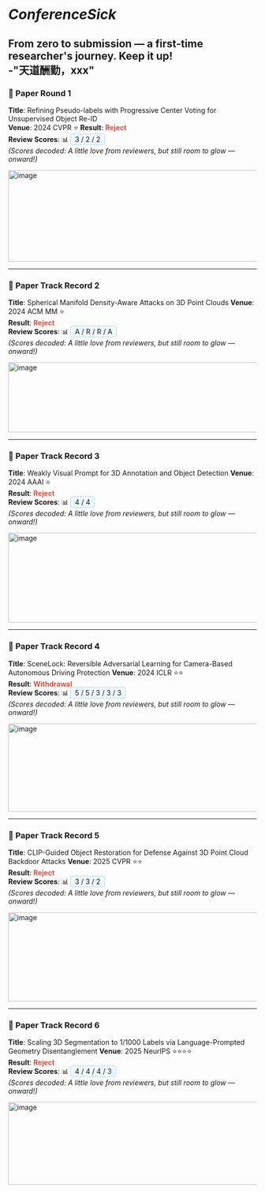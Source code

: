 # **_ConferenceSick_**  
From zero to submission — a first-time researcher's journey. Keep it up!  
-"天道酬勤，xxx"
---

### 📝 Paper Round 1  
**Title**: Refining Pseudo-labels with Progressive Center Voting for Unsupervised Object Re-ID  
**Venue**: 2024 CVPR ⭐
**Result**: <span style="color: #e74c3c; font-weight: bold;">Reject</span>  
**Review Scores**: 📊 <span style="background-color: #f0f8ff; padding: 2px 8px; border-radius: 4px; border: 1px dashed #87ceeb;">3 / 2 / 2</span>  
*(Scores decoded: A little love from reviewers, but still room to glow — onward!)*

<img width="1168" height="186" alt="image" src="https://github.com/user-attachments/assets/df04f50a-c940-46d4-b484-a58eb4d3323e" />

---

### 📝 Paper Track Record 2  
**Title**: Spherical Manifold Density-Aware Attacks on 3D Point Clouds
**Venue**: 2024 ACM MM ⭐  
**Result**: <span style="color: #e74c3c; font-weight: bold;">Reject</span>  
**Review Scores**: 📊 <span style="background-color: #f0f8ff; padding: 2px 8px; border-radius: 4px; border: 1px dashed #87ceeb;">A / R / R / A</span>  
*(Scores decoded: A little love from reviewers, but still room to glow — onward!)*

<img width="1172" height="142" alt="image" src="https://github.com/user-attachments/assets/30bdb670-4a66-451a-a17b-6f34ee0024cb" />

---

### 📝 Paper Track Record 3  
**Title**: Weakly Visual Prompt for 3D Annotation and Object Detection
**Venue**: 2024 AAAI ⭐  
**Result**: <span style="color: #e74c3c; font-weight: bold;">Reject</span>  
**Review Scores**: 📊 <span style="background-color: #f0f8ff; padding: 2px 8px; border-radius: 4px; border: 1px dashed #87ceeb;">4 / 4</span>  
*(Scores decoded: A little love from reviewers, but still room to glow — onward!)*

<img width="1180" height="182" alt="image" src="https://github.com/user-attachments/assets/c6804d31-808f-4cf4-8737-3e813043c6cf" />

---

### 📝 Paper Track Record 4  
**Title**: SceneLock: Reversible Adversarial Learning for Camera-Based Autonomous Driving Protection
**Venue**: 2024 ICLR ⭐⭐  
**Result**: <span style="color: #e74c3c; font-weight: bold;">Withdrawal</span>  
**Review Scores**: 📊 <span style="background-color: #f0f8ff; padding: 2px 8px; border-radius: 4px; border: 1px dashed #87ceeb;">5 / 5 / 3 / 3 / 3</span>  
*(Scores decoded: A little love from reviewers, but still room to glow — onward!)*


<img width="1221" height="179" alt="image" src="https://github.com/user-attachments/assets/bee61c1f-03af-4c24-84ce-a5a1f22e820c" />

---

### 📝 Paper Track Record 5  
**Title**: CLIP-Guided Object Restoration for Defense Against 3D Point Cloud Backdoor Attacks
**Venue**: 2025 CVPR ⭐⭐  
**Result**: <span style="color: #e74c3c; font-weight: bold;">Reject</span>  
**Review Scores**: 📊 <span style="background-color: #f0f8ff; padding: 2px 8px; border-radius: 4px; border: 1px dashed #87ceeb;">3 / 3 / 2</span>  
*(Scores decoded: A little love from reviewers, but still room to glow — onward!)*

<img width="1173" height="181" alt="image" src="https://github.com/user-attachments/assets/0eb66d35-bf88-457a-8a1f-49df2a42d71a" />

---

### 📝 Paper Track Record 6  
**Title**: Scaling 3D Segmentation to 1/1000 Labels via Language-Prompted Geometry Disentanglement
**Venue**: 2025 NeurIPS ⭐⭐⭐⭐  
**Result**: <span style="color: #e74c3c; font-weight: bold;">Reject</span>  
**Review Scores**: 📊 <span style="background-color: #f0f8ff; padding: 2px 8px; border-radius: 4px; border: 1px dashed #87ceeb;">4 / 4 / 4 / 3</span>  
*(Scores decoded: A little love from reviewers, but still room to glow — onward!)*

<img width="1179" height="168" alt="image" src="https://github.com/user-attachments/assets/46b9bdc0-7b1a-408d-8c86-e9384c462f5b" />

